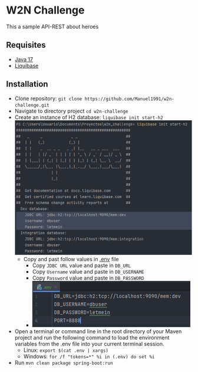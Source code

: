 # W2N Challenge

This a sample API-REST about heroes

## Requisites

- [Java 17](https://www.oracle.com/java/technologies/downloads/#java17)
- [Liquibase](https://www.liquibase.com/download)

## Installation

- Clone repository: `git clone https://github.com/Manuel1991/w2n-challenge.git`
- Navigate to directory project `cd w2n-challenge`
- Create an instance of H2 database: `liquibase init start-h2` ![start_h2.png](start_h2.png)
  - Copy and past follow values in [.env](/.env) file
    - Copy `JDBC URL` value and paste in `DB_URL`
    - Copy `Username` value and paste in `DB_USERNAME`
    - Copy `Password` value and paste in `DB_PASSWORD` 
    - ![update_env.png](update_env.png)
- Open a terminal or command line in the root directory of your Maven project and run the following command to load the environment variables from the .env file into your current terminal session.
  - Linux: `export $(cat .env | xargs)`
  - Windows: `for /f "tokens=*" %i in (.env) do set %i`
- Run `mvn clean package spring-boot:run`